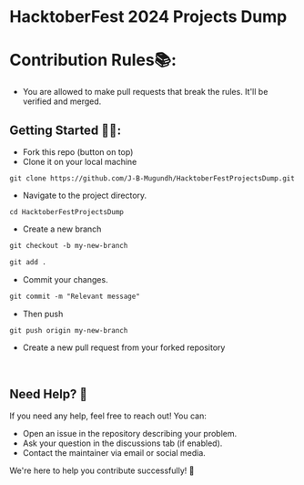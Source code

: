 # HacktoberFest 2024 Projects Dump

# Contribution Rules📚:

- You are allowed to make pull requests that break the rules. It'll be verified and merged. 

## Getting Started 🤩🤗:

- Fork this repo (button on top)
- Clone it on your local machine

```terminal
git clone https://github.com/J-B-Mugundh/HacktoberFestProjectsDump.git
```

- Navigate to the project directory.

```terminal
cd HacktoberFestProjectsDump
```

- Create a new branch

```markdown
git checkout -b my-new-branch
```

```markdown
git add .
```

- Commit your changes.

```markdown
git commit -m "Relevant message"
```

- Then push

```markdown
git push origin my-new-branch
```

- Create a new pull request from your forked repository

<br>

## Need Help? 🤔

If you need any help, feel free to reach out! You can:

- Open an issue in the repository describing your problem.
- Ask your question in the discussions tab (if enabled).
- Contact the maintainer via email or social media.

We're here to help you contribute successfully! 🙌

